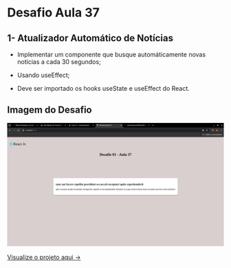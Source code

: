 # Desafio Aula 37

## 1- Atualizador Automático de Notícias

- Implementar um componente que busque automáticamente novas notícias a cada 30 segundos;

- Usando useEffect;

- Deve ser importado os hooks useState e useEffect do React.

## Imagem do Desafio

![](./src/assets/img-desafio.png)

[Visualize o projeto aqui ->](https://life-cicle-component.vercel.app/)